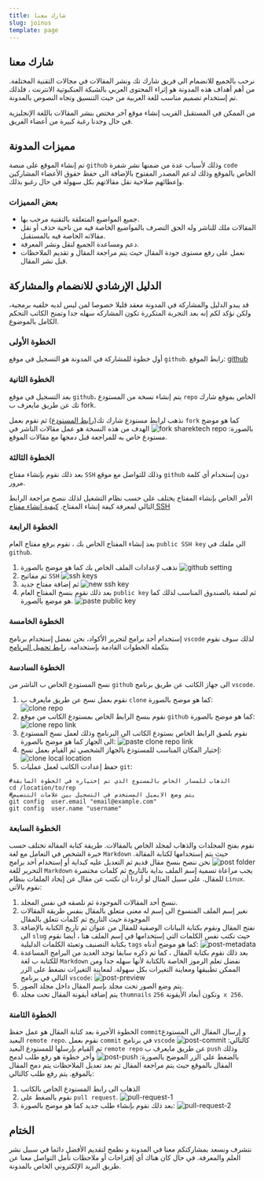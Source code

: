```yaml
---
title: شارك معنا 
slug: joinus
template: page
---
```


## شارك معنا
نرحب بالجميع للانضمام الى فريق شارك تك ونشر المقالات في مجالات التقنية المختلفة. من أهم أهداف هذه المدونة هو إثراء المحتوى العربي بالشبكة العنكبوتية الانترنت ، فلذلك تم إستخدام تصميم مناسب للغة العربية  من حيث التنسيق وتجاه النصوص بالمدونة. 

من الممكن في المستقبل القريب إنشاء موقع آخر مختص بنشر المقالات باللغة الإنجليزية في حال وجدنا رغبة كبيرة من أعضاء الفريق.

## مميزات المدونة
تم إنشاء الموقع على منصة `github` وذلك لأسباب عدة من ضمنها نشر شفرة `code` الخاص بالموقع وذلك لدعم المصدر المفتوح بالإضافة الى حفظ حقوق الأعضاء المشاركين وإعطائهم صلاحية نقل مقالاتهم بكل سهولة في حال رغبو بذلك.

### بعض المميزات
- جميع المواضيع المتعلقة بالتقنية مرحب بها.
- المقالات ملك للناشر وله الحق التصرف بالمواضيع الخاصة فيه من ناحية حذف أو نقل مقالاته الخاصة فيه بالمستقبل.
-  دعم ومساعدة الجميع لنقل ونشر المعرفة.
- نعمل على رفع مستوى جودة المقال حيث يتم مراجعة المقال و تقديم الملاحظات قبل نشر المقال.

## الدليل الإرشادي للانضمام والمشاركة
قد يبدو الدليل والمشاركة في المدونة معقد قليلا خصوصا لمن ليس لديه خلفيه برمجية، ولكن نؤكد لكم إنه بعد التجربة المتكررة تكون المشاركه سهله جدا وتمنح الكاتب التحكم الكامل بالموضوع.

### الخطوة الأولى
أول خطوة للمشاركة في المدونة هو التسجيل في موقع `github`.
رابط الموقع: [github](https://github.com/)

### الخطوة الثانية 
بعد التسجيل في موقع `github`، يتم إنشاء نسخة من المستودع `repo`
 الخاص بموقع شارك تك عن طريق مايعرف ب fork.

نذهب لرابط مستودع شارك تك([رابط المستودع](https://github.com/sharektech/sharektech.com)) ثم نقوم بعمل `fork` كما هو موضح بالصورة:
![fork sharektech repo](../images/joinus/sharektech-github-link.png "fork sharektech repo")
 الهدف من هذه النسخة هو عمل مقالات الناشر في مستودع خاص به للمراجعة قبل دمجها مع مقالات الموقع.

### الخطوة الثالثة
بعد ذلك نقوم بإنشاء مفتاح `SSH` وذلك للتواصل مع موقع `github` دون إستخدام أي كلمة مرور.

الأمر الخاص بإنشاء المفتاح يختلف على حسب نظام التشغيل لذلك ننصح مراجعة الرابط التالي لمعرفة كيفة إنشاء المفتاح.
[كيفية إنشاء مفتاح SSH](https://docs.github.com/en/authentication/connecting-to-github-with-ssh/generating-a-new-ssh-key-and-adding-it-to-the-ssh-agent)

### الخطوة الرابعة  
بعد إنشاء المفتاح الخاص بك ، نقوم برفع مفتاح العام `public SSH key`  الى ملفك في `github`.
1. نذهب لإعدادات الملف الخاص بك كما هو موضح بالصورة
![github setting](../images/joinus/github-setting.png "github setting")
2. ثم مفاتيح `SSH`
![ssh keys](../images/joinus/github-ssh-key.png "ssh keys")
3. ثم إضافة مفتاح جديد
![new ssh key](../images/joinus/new-ssh-key.png "new ssh key")
4. بعد ذلك نقوم بنسخ المفتاح العام `public key` ثم لصقة بالصندوق المناسب لذلك كما هو موضع بالصورة.
![paste public key](../images/joinus/paste-public-key.png "paste public key")

### الخطوة الخامسة
إستخدام أحد برامج لتحرير الأكواد، نحن نفضل إستخدام برنامج `vscode` لذلك سوف نقوم بتكملة الخطوات القادمة بإستخدامه.
[رابط تحميل البرنامج](https://code.visualstudio.com/download)

### الخطوة السادسة
نسخ المستودع الخاص ب الناشر من `github` الى جهاز الكاتب عن طريق برنامج `vscode`.

1. نقوم بعمل نسخ عن طريق مايعرف ب `clone` كما هو موضح بالصورة:
![clone repo](../images/joinus/clone-repo.png "clone rep")
2. نقوم بنسخ الرابط الخاص بمستودع الكاتب من موقع `github` كما هو موضح بالصورة:
![clone repo link](../images/joinus/clone-repo-link.png "clone rep link")
3. نقوم بلصق الرابط الخاص بستودع الكاتب الى البرنامج وذلك لعمل نسخ المستودع الى الجهاز كما هو موضح بالصورة:
![paste clone repo link](../images/joinus/paste-clone-rep-link.png "paste clone rep link")
4. إختيار المكان المناسب للمستودع بالجهاز الشخصي ثم القيام بعمل نسخ:
![clone local location](../images/joinus/clone-local-location.png "clone local location")
5.  حفظ إعدادت الكاتب لعمل عمليات `git`:
```
#الذهاب للمسار الخاص بالمستوع الذي تم إختياره في الخطوة السابقة
cd /location/to/rep
#يتم وضع الايميل المستخدم في التسجيل بين علامات التنصيص
git config  user.email "email@example.com"
git config  user.name "username"
```
### الخطوة السابعة
نقوم بفتح المجلدات والذهاب لمجلد الخاص بالمقالات. طريقة كتابة المقالة تختلف حسب خبرة الشخص في التعامل مع لغة `Markdown`  حيث يتم إستخدامها لكتابة المقالة.
![post folder](../images/joinus/post-folder.png "post folder")
نحن ننصح بنسخ مقال قديم ثم التعديل عليه كبداية أو إستخدام أحد برامج التحرير للغة `Markdown` 
يجب مراعاة تسمية إسم الملف بداية بالتاريخ ثم كلمات مختصرة للمقال. على سبيل المثال لو أردنا أن نكتب عن مقال عن إيجاد الملفات بنظام `Linux`. نقوم بالآتي:
1. ننسخ أحد المقالات الموجودة ثم نلصقه في نفس المجلد.
2. نغير إسم الملف المنسوخ الى إسم له معنى متعلق بالمقال بنفس طريقة المقالات الموجودة حيث التاريخ ثم كلمات تتعلق بالمقال
3. نفتح المقال ونقوم بكتابة البيانات الوصفية للمقال من عنوان ثم تاريخ الكتابة بالإضافة الى `slug` حيث نكتب نفس الكلمات التي إستخدامها في إسم الملف هنا ، أيضا نقوم بكتابة التصنيف وتعبئة الكلمات الدليلية `tags` كما هو موضح أدناه:
![post-metadata](../images/joinus/post-metadata.png "post-metadata")
4. بعد ذلك نقوم بكتابة المقال ، كما تم ذكره سابقا توجد العديد من البرامج المساعدة للكتابة ب لغة `Markdown` نفضل تعلم الرموز الخاصة بالكتابة لأنها سهله جدا ومن الممكن تطبيقها ومعاينة التغيرات بكل سهولة. لمعاينة التغيرات نضغط على الزر التالي في برنامج `vscode`:
![post-preview](../images/joinus/post-preview.png "post-preview")
5. يتم وضع الصور تحت مجلد بإسم المقال داخل مجلد الصور.
6. يتم إضافة أيقونة المقال تحت مجلد `thumnails` وتكون أبعاد الأيقونة `256 x 256`.
### الخطوة الثامنة
الخطوة الأخيرة بعد كتابة المقال هو عمل حفظ `commit`و إرسال المقال الى المستودع البعيد `remote repo`. نقوم بعمل `commit` في برنامج `vscode` كالتالي:
![post-commit](../images/joinus/post-commit.png "post-commit")
ثم القيام بإرسلها للمستودع البعيد `remote repo` عن طريق مايعرف ب `push` وذلك بالضغط على الزر الموضح بالصورة:
![post-push](../images/joinus/post-push.png "post-push")
وأخر خطوة هو رفع طلب لدمج المقال بالموقع حيث يتم مراجعة المقال ثم بعد تعديل الملاحظات يتم دمج المقال بالموقع. يتم رفع طلب كالتالي:
1. الذهاب الى رابط المستودع الخاص بالكاتب
2. نقوم بالضغط على `pull request`.
![pull-request-1](../images/joinus/pull-request-1.png "pull-request-1")
3. بعد ذلك نقوم بإنشاء طلب جديد كما هو موضح بالصورة:
![pull-request-2](../images/joinus/pull-request-2.png "pull-request-2")

## الختام
نتشرف ونسعد بمشاركتكم معنا في المدونة و نطمح لتقديم الأفضل دائما في سبيل نشر العلم والمعرفة. في حال كان هناك أي إقتراحات أو ملاحظات نأمل التواصل معنا عن طريق البريد الإلكتروني الخاص بالمدونة.

